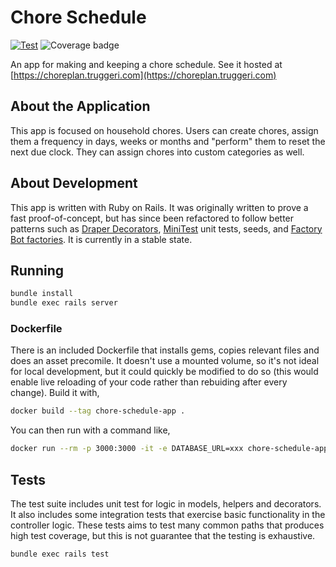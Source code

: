 # Chore Schedule

[![Test](https://github.com/truggeri/chore-schedule/actions/workflows/ruby.yml/badge.svg)](https://github.com/truggeri/chore-schedule/actions/workflows/ruby.yml)
![Coverage badge](https://img.shields.io/badge/coverage-92%25-brightgreen.svg)

An app for making and keeping a chore schedule. See it hosted at [https://choreplan.truggeri.com](https://choreplan.truggeri.com)

## About the Application

This app is focused on household chores. Users can create chores, assign them a frequency in days, weeks or months and "perform" them to reset the next due clock. They can assign chores into custom categories as well.

## About Development

This app is written with Ruby on Rails. It was originally written to prove a fast proof-of-concept, but has since been refactored to follow better patterns such as [Draper Decorators](https://github.com/drapergem/draper), [MiniTest](https://guides.rubyonrails.org/testing.html) unit tests, seeds, and [Factory Bot factories](https://github.com/thoughtbot/factory_bot_rails). It is currently in a stable state.

## Running

```bash
bundle install
bundle exec rails server
```

### Dockerfile

There is an included Dockerfile that installs gems, copies relevant files and does an asset precomile. It doesn't use a mounted volume, so it's not ideal for local development, but it could quickly be modified to do so (this would enable live reloading of your code rather than rebuiding after every change). Build it with,

```bash
docker build --tag chore-schedule-app .
```

You can then run with a command like,

```bash
docker run --rm -p 3000:3000 -it -e DATABASE_URL=xxx chore-schedule-app:latest
```

## Tests

The test suite includes unit test for logic in models, helpers and decorators. It also includes some integration tests that exercise basic functionality in the controller logic. These tests aims to test many common paths that produces high test coverage, but this is not guarantee that the testing is exhaustive.

```bash
bundle exec rails test
```
